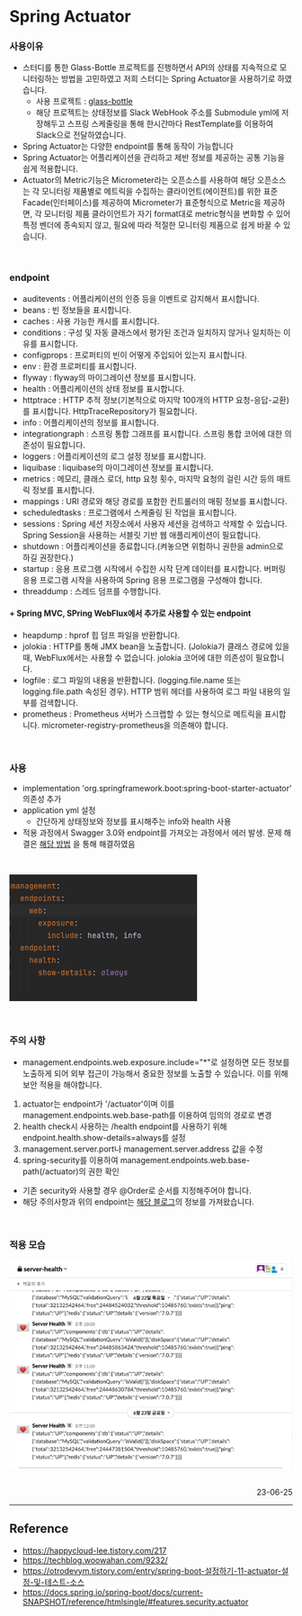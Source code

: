 # Spring Actuator

### 사용이유
- 스터디를 통한 Glass-Bottle 프로젝트를 진행하면서 API의 상태를 지속적으로 모니터링하는 방법을 고민하였고 저희 스터디는 Spring Actuator을 사용하기로 하였습니다.
    - 사용 프로젝트 : [glass-bottle](https://github.com/selab-hs/glass-bottle)
    - 해당 프로젝트는 상태정보를 Slack WebHook 주소를 Submodule yml에 저장해두고 스프링 스케줄링을 통해 한시간마다 RestTemplate를 이용하여 Slack으로 전달하였습니다.
- Spring Actuator는 다양한 endpoint를 통해 동작이 가능합니다
- Spring Actuator는 어플리케이션을 관리하고 제반 정보를 제공하는 공통 기능을 쉽게 적용합니다.
- Actuator의 Metric기능은 Micrometer라는 오픈소스를 사용하여 해당 오픈소스는 각 모니터링 제품별로 메트릭을 수집하는 클라이언트(에이젼트)를 위한 표준 Facade(인터페이스)를 제공하여 Micrometer가 표준형식으로 Metric을 제공하면, 각 모니터링 제품 클라이언트가 자기 format대로 metric형식을 변화할 수 있어 특정 벤더에 종속되지 않고, 필요에 따라 적절한 모니터링 제품으로 쉽게 바꿀 수 있습니다.

<br>

### endpoint
- auditevents : 어플리케이션의 인증 등을 이벤트로  감지해서 표시합니다.
- beans : 빈 정보들을 표시합니다.
- caches : 사용 가능한 캐시를 표시합니다.
- conditions : 구성 및 자동 클래스에서 평가된 조건과 일치하지 않거나 일치하는 이유를 표시합니다.
- configprops : 프로퍼티의 빈이 어떻게 주입되어 있는지 표시합니다.
- env : 환경 프로퍼티를 표시합니다.
- flyway : flyway의 마이그레이션 정보를 표시합니다.
- health : 어플리케이션의 상태 정보를 표시합니다.
- httptrace : HTTP 추적 정보(기본적으로 마지막 100개의 HTTP 요청-응답-교환)를 표시합니다. HttpTraceRepository가 필요합니다.
- info : 어플리케이션의 정보를 표시합니다.
- integrationgraph : 스프링 통합 그래프를 표시합니다. 스프링 통합 코어에 대한 의존성이 필요합니다.
- loggers : 어플리케이션의 로그 설정 정보를 표시합니다.
- liquibase : liquibase의 마이그레이션 정보를 표시합니다.
- metrics : 메모리, 클래스 로더, http 요청 횟수, 마지막 요청의 걸린 시간 등의 매트릭 정보를 표시합니다.
- mappings : URI 경로와 해당 경로를 포함한 컨트롤러의 매핑 정보를 표시합니다.
- scheduledtasks : 프로그램에서 스케줄링 된 작업을 표시합니다.
- sessions : Spring 세션 저장소에서 사용자 세션을 검색하고 삭제할 수 있습니다. Spring Session을 사용하는 서블릿 기반 웹 애플리케이션이 필요합니다.
- shutdown : 어플리케이션을 종료합니다.(켜놓으면 위험하니 권한을 admin으로 하길 권장한다.)
- startup : 응용 프로그램 시작에서 수집한 시작 단계 데이터를 표시합니다. 버퍼링 응용 프로그램 시작을 사용하여 Spring 응용 프로그램을 구성해야 합니다.
- threaddump : 스레드 덤프를 수행합니다.

#### + Spring MVC, SPring WebFlux에서 추가로 사용할 수 있는 endpoint
- heapdump : hprof 힙 덤프 파일을 반환합니다.
- jolokia : HTTP를 통해 JMX bean을 노출합니다. (Jolokia가 클래스 경로에 있을 때, WebFlux에서는 사용할 수 없습니다. jolokia 코어에 대한 의존성이 필요합니다.
- logfile : 로그 파일의 내용을 반환합니다. (logging.file.name 또는 logging.file.path 속성된 경우). HTTP 범위 헤더를 사용하여 로그 파일 내용의 일부를 검색합니다.
- prometheus : Prometheus 서버가 스크랩할 수 있는 형식으로 메트릭을 표시합니다. micrometer-registry-prometheus을 의존해야 합니다.

<br>

### 사용
- implementation 'org.springframework.boot:spring-boot-starter-actuator' 의존성 추가
- application yml 설정
    - 간단하게 상태정보와 정보를 표시해주는 info와 health 사용
- 적용 과정에서 Swagger 3.0와 endpoint를 가져오는 과정에서 에러 발생. 문제 해결은 [해당 방법](https://github.com/InJun2/TIL/blob/main/Stack/Error/Swagger3.0-SpringActuator-Error.md) 을 통해 해결하였음

<br>

![Spring Actuator](img/spring_actuator.png)

<br>

### 주의 사항
- management.endpoints.web.exposure.include="*"로 설정하면  모든 정보를 노출하게 되어 외부 접근이 가능해서 중요한 정보를 노출할 수 있습니다. 이를 위해 보안 적용을 해야합니다.
1. actuator는 endpoint가 '/actuator'이며 이를 management.endpoints.web.base-path를 이용하여 임의의 경로로 변경
2. health check시 사용하는 /health endpoint를 사용하기 위해 endpoint.health.show-details=always를 설정
3. management.server.port나 management.server.address 값을 수정
4. spring-security를 이용하여 management.endpoints.web.base-path(/actuator)의 권한 확인
- 기존 security와 사용할 경우 @Order로 순서를 지정해주어야 합니다.
- 해당 주의사항과 위의 endpoint는 [해당 블로그](https://otrodevym.tistory.com/entry/spring-boot-설정하기-11-actuator-설정-및-테스트-소스)의 정보를 가져왔습니다.

<br>

### 적용 모습
![Spring Actuator to Slack](img/actuator_slack.png)

<br>

<div style="text-align: right">23-06-25</div>

-------

## Reference
- https://happycloud-lee.tistory.com/217
- https://techblog.woowahan.com/9232/
- https://otrodevym.tistory.com/entry/spring-boot-설정하기-11-actuator-설정-및-테스트-소스
- https://docs.spring.io/spring-boot/docs/current-SNAPSHOT/reference/htmlsingle/#features.security.actuator